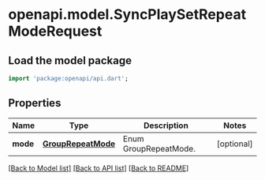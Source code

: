 # openapi.model.SyncPlaySetRepeatModeRequest

## Load the model package
```dart
import 'package:openapi/api.dart';
```

## Properties
Name | Type | Description | Notes
------------ | ------------- | ------------- | -------------
**mode** | [**GroupRepeatMode**](GroupRepeatMode.md) | Enum GroupRepeatMode. | [optional] 

[[Back to Model list]](../README.md#documentation-for-models) [[Back to API list]](../README.md#documentation-for-api-endpoints) [[Back to README]](../README.md)


